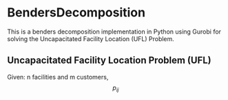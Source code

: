 # BendersDecomposition

This is a benders decomposition implementation in Python using Gurobi for solving the Uncapacitated Facility Location (UFL) Problem.

## Uncapacitated Facility Location Problem (UFL)
Given: n facilities and m customers, $$p_{ij}$$


